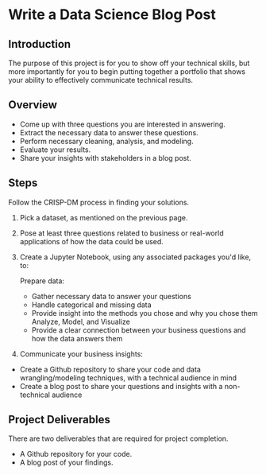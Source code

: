 # Write a Data Science Blog Post

## Introduction

The purpose of this project is for you to show off your technical skills, but more importantly for you to begin putting together a portfolio that shows your ability to effectively communicate technical results.

## Overview

- Come up with three questions you are interested in answering.
- Extract the necessary data to answer these questions.
- Perform necessary cleaning, analysis, and modeling.
- Evaluate your results.
- Share your insights with stakeholders in a blog post.

## Steps

Follow the CRISP-DM process in finding your solutions.

1) Pick a dataset, as mentioned on the previous page.

2) Pose at least three questions related to business or real-world applications of how the data could be used.

3) Create a Jupyter Notebook, using any associated packages you'd like, to:

    Prepare data:
    - Gather necessary data to answer your questions
    - Handle categorical and missing data
    - Provide insight into the methods you chose and why you chose them
    Analyze, Model, and Visualize
    - Provide a clear connection between your business questions and how the data answers them

4) Communicate your business insights:

- Create a Github repository to share your code and data wrangling/modeling techniques, with a technical audience in mind
- Create a blog post to share your questions and insights with a non-technical audience

## Project Deliverables

There are two deliverables that are required for project completion.

- A Github repository for your code.
- A blog post of your findings.